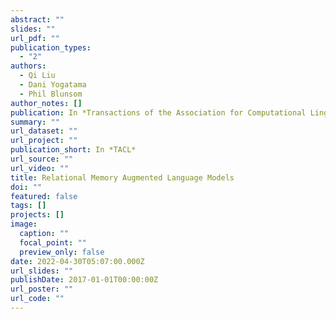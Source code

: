 ```yaml
---
abstract: ""
slides: ""
url_pdf: ""
publication_types:
  - "2"
authors:
  - Qi Liu
  - Dani Yogatama
  - Phil Blunsom
author_notes: []
publication: In *Transactions of the Association for Computational Linguistic*
summary: ""
url_dataset: ""
url_project: ""
publication_short: In *TACL*
url_source: ""
url_video: ""
title: Relational Memory Augmented Language Models
doi: ""
featured: false
tags: []
projects: []
image:
  caption: ""
  focal_point: ""
  preview_only: false
date: 2022-04-30T05:07:00.000Z
url_slides: ""
publishDate: 2017-01-01T00:00:00Z
url_poster: ""
url_code: ""
---
```

